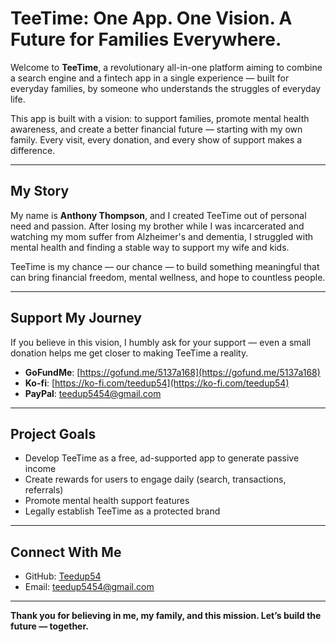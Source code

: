# TeeTime: One App. One Vision. A Future for Families Everywhere.

Welcome to **TeeTime**, a revolutionary all-in-one platform aiming to combine a search engine and a fintech app in a single experience — built for everyday families, by someone who understands the struggles of everyday life.

This app is built with a vision: to support families, promote mental health awareness, and create a better financial future — starting with my own family. Every visit, every donation, and every show of support makes a difference.

---

## **My Story**

My name is **Anthony Thompson**, and I created TeeTime out of personal need and passion. After losing my brother while I was incarcerated and watching my mom suffer from Alzheimer's and dementia, I struggled with mental health and finding a stable way to support my wife and kids.

TeeTime is my chance — our chance — to build something meaningful that can bring financial freedom, mental wellness, and hope to countless people.

---

## **Support My Journey**

If you believe in this vision, I humbly ask for your support — even a small donation helps me get closer to making TeeTime a reality.

- **GoFundMe**: [https://gofund.me/5137a168](https://gofund.me/5137a168)
- **Ko-fi**: [https://ko-fi.com/teedup54](https://ko-fi.com/teedup54)
- **PayPal**: [teedup5454@gmail.com](mailto:teedup5454@gmail.com)

---

## **Project Goals**

- Develop TeeTime as a free, ad-supported app to generate passive income
- Create rewards for users to engage daily (search, transactions, referrals)
- Promote mental health support features
- Legally establish TeeTime as a protected brand

---

## **Connect With Me**

- GitHub: [Teedup54](https://github.com/Teedup54)
- Email: [teedup5454@gmail.com](mailto:teedup5454@gmail.com)

---

**Thank you for believing in me, my family, and this mission. Let’s build the future — together.**
